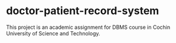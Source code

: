 # doctor-patient-record-system
This project is an academic assignment for DBMS course in Cochin University of Science and Technology. 
